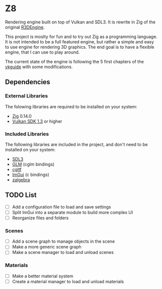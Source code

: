 # Z8

Rendering engine built on top of Vulkan and SDL3. It is rewrite in Zig of the original [R3DEngine](https://github.com/MrScriptX/R3D_Engine).

This project is moslty for fun and to try out Zig as a programming language.
It is not intended to be a full featured engine, but rather a simple and easy to use engine for rendering 3D graphics.
The end goal is to have a flexible engine, that I can use to play around.

The current state of the engine is following the 5 first chapters of the [vkguide](https://vkguide.dev/) with some modifications.

## Dependencies

### External Libraries

The folowing libraries are required to be installed on your system:

- [Zig](https://ziglang.org/) 0.14.0
- [Vulkan SDK 1.3](https://vulkan.lunarg.com/) or higher

### Included Libraries

The following libraries are included in the project, and don't need to be installed on your system:

- [SDL3](https://wiki.libsdl.org/SDL3/FrontPage)
- [GLM](https://github.com/recp/cglm) (cglm bindings)
- [cgltf](https://github.com/jkuhlmann/cgltf)
- [ImGui](https://github.com/dearimgui/dear_bindings) (c bindings)
- [zalgebra](https://github.com/kooparse/zalgebra)

## TODO List

- [ ] Add a configuration file to load and save settings
- [ ] Split ImGui into a separate module to build more complex UI
- [ ] Reorganize files and folders

### Scenes

- [ ] Add a scene graph to manage objects in the scene
- [ ] Make a more generic scene graph
- [ ] Make a scene manager to load and unload scenes

### Materials

- [ ] Make a better material system
- [ ] Create a material manager to load and unload materials
